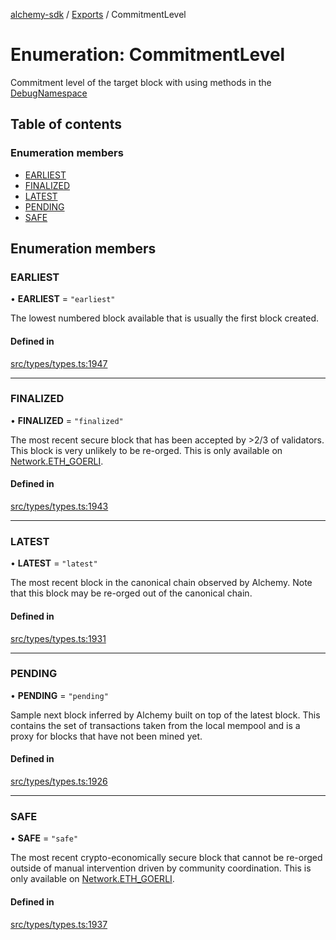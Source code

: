 [alchemy-sdk](../README.md) / [Exports](../modules.md) / CommitmentLevel

# Enumeration: CommitmentLevel

Commitment level of the target block with using methods in the
[DebugNamespace](../classes/DebugNamespace.md)

## Table of contents

### Enumeration members

- [EARLIEST](CommitmentLevel.md#earliest)
- [FINALIZED](CommitmentLevel.md#finalized)
- [LATEST](CommitmentLevel.md#latest)
- [PENDING](CommitmentLevel.md#pending)
- [SAFE](CommitmentLevel.md#safe)

## Enumeration members

### EARLIEST

• **EARLIEST** = `"earliest"`

The lowest numbered block available that is usually the first block created.

#### Defined in

[src/types/types.ts:1947](https://github.com/alchemyplatform/alchemy-sdk-js/blob/c023713/src/types/types.ts#L1947)

___

### FINALIZED

• **FINALIZED** = `"finalized"`

The most recent secure block that has been accepted by >2/3 of validators.
This block is very unlikely to be re-orged. This is only available on
[Network.ETH_GOERLI](Network.md#eth_goerli).

#### Defined in

[src/types/types.ts:1943](https://github.com/alchemyplatform/alchemy-sdk-js/blob/c023713/src/types/types.ts#L1943)

___

### LATEST

• **LATEST** = `"latest"`

The most recent block in the canonical chain observed by Alchemy. Note that
this block may be re-orged out of the canonical chain.

#### Defined in

[src/types/types.ts:1931](https://github.com/alchemyplatform/alchemy-sdk-js/blob/c023713/src/types/types.ts#L1931)

___

### PENDING

• **PENDING** = `"pending"`

Sample next block inferred by Alchemy built on top of the latest block.
This contains the set of transactions taken from the local mempool and
is a proxy for blocks that have not been mined yet.

#### Defined in

[src/types/types.ts:1926](https://github.com/alchemyplatform/alchemy-sdk-js/blob/c023713/src/types/types.ts#L1926)

___

### SAFE

• **SAFE** = `"safe"`

The most recent crypto-economically secure block that cannot be re-orged
outside of manual intervention driven by community coordination. This is
only available on [Network.ETH_GOERLI](Network.md#eth_goerli).

#### Defined in

[src/types/types.ts:1937](https://github.com/alchemyplatform/alchemy-sdk-js/blob/c023713/src/types/types.ts#L1937)
